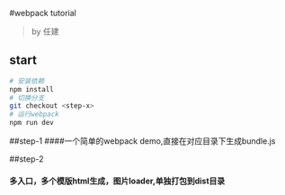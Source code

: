#webpack tutorial
> by 任建
## start
``` bash
# 安装依赖
npm install
# 切换分支
git checkout <step-x>
# 运行webpack
npm run dev
```
##step-1
####一个简单的webpack demo,直接在对应目录下生成bundle.js

##step-2
#### 多入口，多个模版html生成，图片loader,单独打包到dist目录
